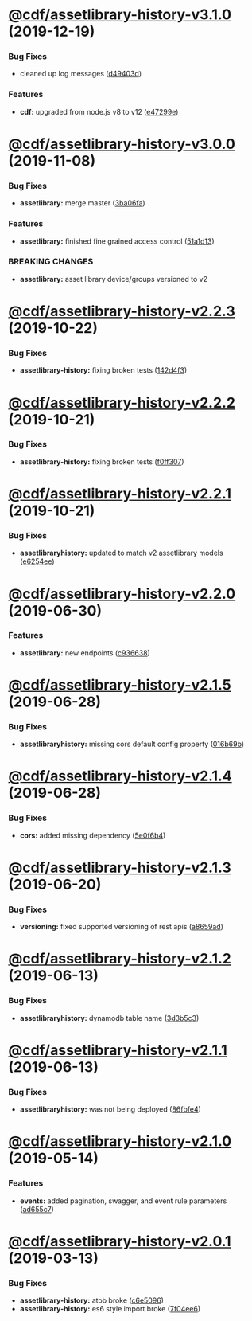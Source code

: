 # [@cdf/assetlibrary-history-v3.1.0](https://git-codecommit.us-west-2.amazonaws.com/v1/repos/cdf-core/compare/@cdf/assetlibrary-history-v3.0.0...@cdf/assetlibrary-history-v3.1.0) (2019-12-19)


### Bug Fixes

* cleaned up log messages ([d49403d](https://git-codecommit.us-west-2.amazonaws.com/v1/repos/cdf-core/commit/d49403d11f3f73ea8c5ce061bfa790ec40cd8c13))


### Features

* **cdf:** upgraded from node.js v8 to v12 ([e47299e](https://git-codecommit.us-west-2.amazonaws.com/v1/repos/cdf-core/commit/e47299ee399acf6554a0845048c4fed99251c2b1))

# [@cdf/assetlibrary-history-v3.0.0](https://git-codecommit.us-west-2.amazonaws.com/v1/repos/cdf-core/compare/@cdf/assetlibrary-history-v2.2.3...@cdf/assetlibrary-history-v3.0.0) (2019-11-08)


### Bug Fixes

* **assetlibrary:** merge master ([3ba06fa](https://git-codecommit.us-west-2.amazonaws.com/v1/repos/cdf-core/commit/3ba06fa9fc5b264ceaed0f97ccf45fab97d57a08))


### Features

* **assetlibrary:** finished fine grained access control ([51a1d13](https://git-codecommit.us-west-2.amazonaws.com/v1/repos/cdf-core/commit/51a1d134ec48be2d62edc575998752ff866230bf))


### BREAKING CHANGES

* **assetlibrary:** asset library device/groups versioned to v2

# [@cdf/assetlibrary-history-v2.2.3](https://git-codecommit.us-west-2.amazonaws.com/v1/repos/cdf-core/compare/@cdf/assetlibrary-history-v2.2.2...@cdf/assetlibrary-history-v2.2.3) (2019-10-22)


### Bug Fixes

* **assetlibrary-history:** fixing broken tests ([142d4f3](https://git-codecommit.us-west-2.amazonaws.com/v1/repos/cdf-core/commit/142d4f3bc00637d6a7c1ec3a157522dbd0245ea5))

# [@cdf/assetlibrary-history-v2.2.2](https://git-codecommit.us-west-2.amazonaws.com/v1/repos/cdf-core/compare/@cdf/assetlibrary-history-v2.2.1...@cdf/assetlibrary-history-v2.2.2) (2019-10-21)


### Bug Fixes

* **assetlibrary-history:** fixing broken tests ([f0ff307](https://git-codecommit.us-west-2.amazonaws.com/v1/repos/cdf-core/commit/f0ff307cea631cf90e041a92be820aeccb4bff95))

# [@cdf/assetlibrary-history-v2.2.1](https://git-codecommit.us-west-2.amazonaws.com/v1/repos/cdf-core/compare/@cdf/assetlibrary-history-v2.2.0...@cdf/assetlibrary-history-v2.2.1) (2019-10-21)


### Bug Fixes

* **assetlibraryhistory:** updated to match v2 assetlibrary models ([e6254ee](https://git-codecommit.us-west-2.amazonaws.com/v1/repos/cdf-core/commit/e6254eee67adbe05d48a0c18467dd2d63550b981))

# [@cdf/assetlibrary-history-v2.2.0](https://git-codecommit.us-west-2.amazonaws.com/v1/repos/cdf-core/compare/@cdf/assetlibrary-history-v2.1.5...@cdf/assetlibrary-history-v2.2.0) (2019-06-30)


### Features

* **assetlibrary:** new endpoints ([c936638](https://git-codecommit.us-west-2.amazonaws.com/v1/repos/cdf-core/commit/c936638))

# [@cdf/assetlibrary-history-v2.1.5](https://git-codecommit.us-west-2.amazonaws.com/v1/repos/cdf-core/compare/@cdf/assetlibrary-history-v2.1.4...@cdf/assetlibrary-history-v2.1.5) (2019-06-28)


### Bug Fixes

* **assetlibraryhistory:** missing cors default config property ([016b69b](https://git-codecommit.us-west-2.amazonaws.com/v1/repos/cdf-core/commit/016b69b))

# [@cdf/assetlibrary-history-v2.1.4](https://git-codecommit.us-west-2.amazonaws.com/v1/repos/cdf-core/compare/@cdf/assetlibrary-history-v2.1.3...@cdf/assetlibrary-history-v2.1.4) (2019-06-28)


### Bug Fixes

* **cors:** added missing dependency ([5e0f6b4](https://git-codecommit.us-west-2.amazonaws.com/v1/repos/cdf-core/commit/5e0f6b4))

# [@cdf/assetlibrary-history-v2.1.3](https://git-codecommit.us-west-2.amazonaws.com/v1/repos/cdf-core/compare/@cdf/assetlibrary-history-v2.1.2...@cdf/assetlibrary-history-v2.1.3) (2019-06-20)


### Bug Fixes

* **versioning:** fixed supported versioning of rest apis ([a8659ad](https://git-codecommit.us-west-2.amazonaws.com/v1/repos/cdf-core/commit/a8659ad))

# [@cdf/assetlibrary-history-v2.1.2](https://git-codecommit.us-west-2.amazonaws.com/v1/repos/cdf-core/compare/@cdf/assetlibrary-history-v2.1.1...@cdf/assetlibrary-history-v2.1.2) (2019-06-13)


### Bug Fixes

* **assetlibraryhistory:** dynamodb table name ([3d3b5c3](https://git-codecommit.us-west-2.amazonaws.com/v1/repos/cdf-core/commit/3d3b5c3))

# [@cdf/assetlibrary-history-v2.1.1](https://git-codecommit.us-west-2.amazonaws.com/v1/repos/cdf-core/compare/@cdf/assetlibrary-history-v2.1.0...@cdf/assetlibrary-history-v2.1.1) (2019-06-13)


### Bug Fixes

* **assetlibraryhistory:** was not being deployed ([86fbfe4](https://git-codecommit.us-west-2.amazonaws.com/v1/repos/cdf-core/commit/86fbfe4))

# [@cdf/assetlibrary-history-v2.1.0](https://git-codecommit.us-west-2.amazonaws.com/v1/repos/cdf-core/compare/@cdf/assetlibrary-history-v2.0.1...@cdf/assetlibrary-history-v2.1.0) (2019-05-14)


### Features

* **events:** added pagination, swagger, and event rule parameters ([ad655c7](https://git-codecommit.us-west-2.amazonaws.com/v1/repos/cdf-core/commit/ad655c7))

# [@cdf/assetlibrary-history-v2.0.1](https://git-codecommit.us-west-2.amazonaws.com/v1/repos/cdf-core/compare/@cdf/assetlibrary-history-v2.0.0...@cdf/assetlibrary-history-v2.0.1) (2019-03-13)


### Bug Fixes

* **assetlibrary-history:** atob broke ([c6e5096](https://git-codecommit.us-west-2.amazonaws.com/v1/repos/cdf-core/commit/c6e5096))
* **assetlibrary-history:** es6 style import broke ([7f04ee6](https://git-codecommit.us-west-2.amazonaws.com/v1/repos/cdf-core/commit/7f04ee6))
